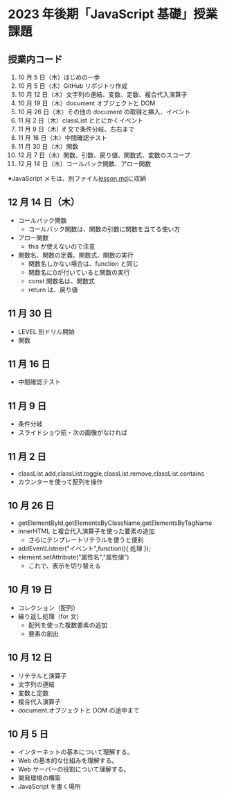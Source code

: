 # 2023 年後期「JavaScript 基礎」授業課題

## 授業内コード

1. 10 月 5 日（木）はじめの一歩
2. 10 月 5 日（木）GitHub リポジトリ作成
3. 10 月 12 日（木）文字列の連結、変数、定数、複合代入演算子
4. 10 月 19 日（木）document オブジェクトと DOM
5. 10 月 26 日（木）その他の document の取得と挿入、イベント
6. 11 月 2 日（木）classList ととにかくイベント
7. 11 月 9 日（木）if 文で条件分岐、左右まで
8. 11 月 16 日（木）中間確認テスト
9. 11 月 30 日（木）関数
10. 12 月 7 日（木）関数、引数、戻り値、関数式、変数のスコープ
11. 12 月 14 日（木）コールバック関数、アロー関数

※JavaScript メモは、別ファイル[lesson.md](./lesson.md)に収納

## 12 月 14 日（木）

- コールバック関数
  - コールバック関数は、関数の引数に関数を当てる使い方
- アロー関数
  - this が使えないので注意
- 関数名、関数の定義、関数式、関数の実行
  - 関数名しかない場合は、function と同じ
  - 関数名に()が付いていると関数の実行
  - const 関数名は、関数式
  - return は、戻り値

## 11 月 30 日

- LEVEL 別ドリル開始
- 関数

## 11 月 16 日

- 中間確認テスト

## 11 月 9 日

- 条件分岐
- スライドショウ前・次の画像がなければ

## 11 月 2 日

- classList.add,classList.toggle,classList.remove,classList.contains
- カウンターを使って配列を操作

## 10 月 26 日

- getElementById,getElementsByClassName,getElementsByTagName
- innerHTML と複合代入演算子を使った要素の追加
  - さらにテンプレートリテラルを使うと便利
- addEventListner("イベント",function(){ 処理 });
- element.setAttribute("属性名","属性値")
  - これで、表示を切り替える

## 10 月 19 日

- コレクション（配列）
- 繰り返し処理（for 文）
  - 配列を使った複数要素の追加
  - 要素の創出

## 10 月 12 日

- リテラルと演算子
- 文字列の連結
- 変数と定数
- 複合代入演算子
- document.オブジェクトと DOM の途中まで

## 10 月 5 日

- インターネットの基本について理解する。
- Web の基本的な仕組みを理解する。
- Web サーバーの役割について理解する。
- 開発環境の構築
- JavaScript を書く場所
